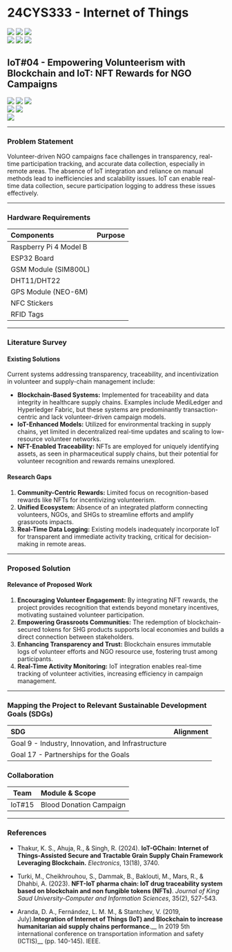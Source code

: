 # 24CYS333 - Internet of Things
![](https://img.shields.io/badge/Batch-22CYS-lightgreen) ![](https://img.shields.io/badge/UG-blue) ![](https://img.shields.io/badge/Subject-IoT-blue)
<br/>
![](https://img.shields.io/badge/Lecture-2-orange) ![](https://img.shields.io/badge/Practical-3-orange) ![](https://img.shields.io/badge/Credits-3-orange) <br/>

## IoT#04 -  Empowering Volunteerism with Blockchain and IoT: NFT Rewards for NGO Campaigns

![](https://img.shields.io/badge/Member-Aishwarya_S-gold)  ![](https://img.shields.io/badge/Member-Dharshika_S-gold)  ![](https://img.shields.io/badge/Member-Shree_Harini_T-gold) <br/> 
![](https://img.shields.io/badge/SDG-9-darkgreen) ![](https://img.shields.io/badge/SDG-17-darkgreen) <br/>
![](https://img.shields.io/badge/Reviewed-08th_Jan_2025-brown) 

---
### Problem Statement
Volunteer-driven NGO campaigns face challenges in transparency, real-time participation tracking, and accurate data collection, especially in remote areas. The absence of IoT integration and reliance on manual methods lead to inefficiencies and scalability issues. IoT can enable real-time data collection, secure participation logging  to address these issues effectively.

---
### Hardware Requirements

| Components      | Purpose | 
|:-----------------|:-------|
| Raspberry Pi 4 Model B   | | 
| ESP32 Board             |  |
| GSM Module (SIM800L)     | |
| DHT11/DHT22              |  |
| GPS Module (NEO-6M)    |    |
| NFC Stickers    |    |
| RFID Tags    |    |

---
### Literature Survey  

#### Existing Solutions  
Current systems addressing transparency, traceability, and incentivization in volunteer and supply-chain management include:  
- **Blockchain-Based Systems:** Implemented for traceability and data integrity in healthcare supply chains. Examples include MediLedger and Hyperledger Fabric, but these systems are predominantly transaction-centric and lack volunteer-driven campaign models.  
- **IoT-Enhanced Models:** Utilized for environmental tracking in supply chains, yet limited in decentralized real-time updates and scaling to low-resource volunteer networks.  
- **NFT-Enabled Traceability:** NFTs are employed for uniquely identifying assets, as seen in pharmaceutical supply chains, but their potential for volunteer recognition and rewards remains unexplored.  

#### Research Gaps  
1. **Community-Centric Rewards:** Limited focus on recognition-based rewards like NFTs for incentivizing volunteerism.  
2. **Unified Ecosystem:** Absence of an integrated platform connecting volunteers, NGOs, and SHGs to streamline efforts and amplify grassroots impacts.  
3. **Real-Time Data Logging:** Existing models inadequately incorporate IoT for transparent and immediate activity tracking, critical for decision-making in remote areas.  
---

### Proposed Solution 

#### Relevance of Proposed Work  
1. **Encouraging Volunteer Engagement:** By integrating NFT rewards, the project provides recognition that extends beyond monetary incentives, motivating sustained volunteer participation.  
2. **Empowering Grassroots Communities:** The redemption of blockchain-secured tokens for SHG products supports local economies and builds a direct connection between stakeholders.  
3. **Enhancing Transparency and Trust:** Blockchain ensures immutable logs of volunteer efforts and NGO resource use, fostering trust among participants.  
4. **Real-Time Activity Monitoring:** IoT integration enables real-time tracking of volunteer activities, increasing efficiency in campaign management.
---

### Mapping the Project to Relevant Sustainable Development Goals (SDGs) 
| SDG | Alignment |
|:---|:----------|
| Goal 9 - Industry, Innovation, and Infrastructure |   |
| Goal 17 - Partnerships for the Goals |  |

### Collaboration 
| Team | Module & Scope |
|:----:|:---------------|
| IoT#15 | Blood Donation Campaign | 
---

### References  
- Thakur, K. S., Ahuja, R., & Singh, R. (2024). **IoT-GChain: Internet of Things-Assisted Secure and Tractable Grain Supply Chain Framework Leveraging Blockchain.** _Electronics_, 13(18), 3740. 
  
- Turki, M., Cheikhrouhou, S., Dammak, B., Baklouti, M., Mars, R., & Dhahbi, A. (2023). **NFT-IoT pharma chain: IoT drug traceability system based on blockchain and non fungible tokens (NFTs)**. _Journal of King Saud University-Computer and Information Sciences_, 35(2), 527-543.

- Aranda, D. A., Fernández, L. M. M., & Stantchev, V. (2019, July).**Integration of Internet of Things (IoT) and Blockchain to increase humanitarian aid supply chains performance**.__ In 2019 5th international conference on transportation information and safety (ICTIS)__ (pp. 140-145). IEEE.

